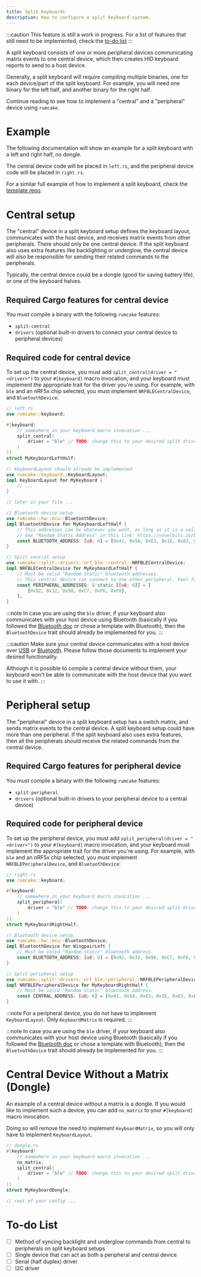 ```yaml
---
title: Split keyboards
description: How to configure a split keyboard system.
---
```


:::caution
This feature is still a work in progress. For a list of features that still need
to be implemented, check the [to-do list](#to-do-list)
:::

A split keyboard consists of one or more peripheral devices communicating matrix events to
one central device, which then creates HID keyboard reports to send to a host device.

Generally, a split keyboard will require compiling multiple binaries, one for each
device/part of the split keyboard. For example, you will need one binary for
the left half, and another binary for the right half.

Continue reading to see how to implement a "central" and a "peripheral" device using `rumcake`.

# Example

The following documentation will show an example for a split keyboard with a left and right half,
no dongle.

The central device code will be placed in `left.rs`, and the peripheral device code will be
placed in `right.rs`.

For a similar full example of how to implement a split keyboard, check the
[template repo](https://github.com/Univa/rumcake-templates).

# Central setup

The "central" device in a split keyboard setup defines the keyboard layout, communicates with the host device, and receives matrix events from other peripherals. There should only be one central device.
If the split keyboard also uses extra features like backlighting or underglow, the central device will also be responsible for sending their related commands to the peripherals.

Typically, the central device could be a dongle (good for saving battery life), or one of the keyboard halves.

## Required Cargo features for central device

You must compile a binary with the following `rumcake` features:

- `split-central`
- `drivers` (optional built-in drivers to connect your central device to peripheral devices)

## Required code for central device

To set up the central device, you must add `split_central(driver = "<driver>")` to your `#[keyboard]` macro invocation,
and your keyboard must implement the appropriate trait for the driver you're using. For example, with `ble` and an nRF5x
chip selected, you must implement `NRFBLECentralDevice`, and `BluetoothDevice`:

```rust ins={6-8,20-37}
// left.rs
use rumcake::keyboard;

#[keyboard(
    // somewhere in your keyboard macro invocation ...
    split_central(
        driver = "ble" // TODO: change this to your desired split driver, and implement the appropriate trait
    )
)]
struct MyKeyboardLeftHalf;

// KeyboardLayout should already be implemented
use rumcake::keyboard::KeyboardLayout;
impl KeyboardLayout for MyKeyboard {
    // ...
}

// later in your file ...

// Bluetooth device setup
use rumcake::hw::mcu::BluetoothDevice;
impl BluetoothDevice for MyKeyboardLeftHalf {
    // This addresses can be whatever you want, as long as it is a valid "Random Static" bluetooth addresses.
    // See "Random Static Address" in this link: https://novelbits.io/bluetooth-address-privacy-ble/
    const BLUETOOTH_ADDRESS: [u8; 6] = [0x41, 0x5A, 0xE3, 0x1E, 0x83, 0xE7]; // TODO: Change this to something else
}

// Split central setup
use rumcake::split::drivers::nrf_ble::central::NRFBLECentralDevice;
impl NRFBLECentralDevice for MyKeyboardLeftHalf {
    // Must be valid "Random Static" bluetooth addresses.
    // This central device can connect to one other peripheral. Feel free to add more addresses to connect more peripherals.
    const PERIPHERAL_ADDRESSES: &'static [[u8; 6]] = [
        [0x92, 0x32, 0x98, 0xC7, 0xF6, 0xF8],
    ];
}
```

:::note
In case you are using the `ble` driver, if your keyboard also communicates with your host device using Bluetooth
(basically if you followed the [Bluetooth doc](/features/feature-bluetooth-host) or chose a template with Bluetooth),
then the `BluetoothDevice` trait should already be implemented for you.
:::

:::caution
Make sure your central device communicates with a host device over [USB](/features/feature-usb-host)
or [Bluetooth](/features/feature-bluetooth-host). Please follow those documents to implement
your desired functionality.

Although it is possible to compile a central device without them, your keyboard won't
be able to communicate with the host device that you want to use it with.
:::

# Peripheral setup

The "peripheral" device in a split keyboard setup has a switch matrix, and sends matrix events to the central device. A split keyboard setup could have more than one peripheral.
If the split keyboard also uses extra features, then all the peripherals should receive the related commands from the central device.

## Required Cargo features for peripheral device

You must compile a binary with the following `rumcake` features:

- `split-peripheral`
- `drivers` (optional built-in drivers to your peripheral device to a central device)

## Required code for peripheral device

To set up the peripheral device, you must add `split_peripheral(driver = "<driver>")` to your `#[keyboard]` macro invocation,
and your keyboard must implement the appropriate trait for the driver you're using. For example, with `ble` and an nRF5x chip
selected, you must implement `NRFBLEPeripheralDevice`, and `BluetoothDevice`:

```rust ins={6-8,12-24}
// right.rs
use rumcake::keyboard;

#[keyboard(
    // somewhere in your keyboard macro invocation ...
    split_peripheral(
        driver = "ble" // TODO: change this to your desired split driver, and implement the appropriate trait below
    )
)]
struct MyKeyboardRightHalf;

// Bluetooth device setup
use rumcake::hw::mcu::BluetoothDevice;
impl BluetoothDevice for WingpairLeft {
    // Must be valid "Random Static" bluetooth address.
    const BLUETOOTH_ADDRESS: [u8; 6] = [0x92, 0x32, 0x98, 0xC7, 0xF6, 0xF8]; // TODO: Change this to something else
}

// Split peripheral setup
use rumcake::split::drivers::nrf_ble::peripheral::NRFBLEPeripheralDevice;
impl NRFBLEPeripheralDevice for MyKeyboardRightHalf {
    // Must be valid "Random Static" bluetooth address.
    const CENTRAL_ADDRESS: [u8; 6] = [0x41, 0x5A, 0xE3, 0x1E, 0x83, 0xE7]; // Must match the BLUETOOTH_ADDRESS specified in the left half
}
```

:::note
For a peripheral device, you do not have to implement `KeyboardLayout`. Only `KeyboardMatrix` is required.
:::

:::note
In case you are using the `ble` driver, if your keyboard also communicates with your host device using Bluetooth
(basically if you followed the [Bluetooth doc](/features/feature-bluetooth-host) or chose a template with Bluetooth),
then the `BluetoothDevice` trait should already be implemented for you.
:::

# Central Device Without a Matrix (Dongle)

An example of a central device without a matrix is a dongle. If you would like
to implement such a device, you can add `no_matrix` to your `#[keyboard]` macro invocation.

Doing so will remove the need to implement `KeyboardMatrix`, so you will only have to implement
`KeyboardLayout`.

```rust ins={3}
// dongle.rs
#[keyboard(
    // somewhere in your keyboard macro invocation ...
    no_matrix,
    split_central(
        driver = "ble" // TODO: change this to your desired split driver, and implement the appropriate trait
    )
)]
struct MyKeyboardDongle;

// rest of your config ...
```

# To-do List

- [ ] Method of syncing backlight and underglow commands from central to peripherals on split keyboard setups
- [ ] Single device that can act as both a peripheral and central device
- [ ] Serial (half duplex) driver
- [ ] I2C driver
